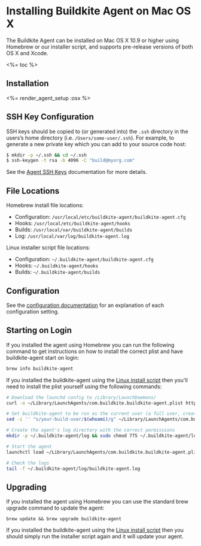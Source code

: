 # Installing Buildkite Agent on Mac OS X

The Buildkite Agent can be installed on Mac OS X 10.9 or higher using Homebrew or our installer script, and supports pre-release versions of both OS X and Xcode.

<%= toc %>

## Installation

<%= render_agent_setup :osx %>

## SSH Key Configuration

SSH keys should be copied to (or generated into) the `.ssh` directory in the users’s home directory (i.e. `/Users/some-user/.ssh`). For example, to generate a new private key which you can add to your source code host:

```bash
$ mkdir -p ~/.ssh && cd ~/.ssh
$ ssh-keygen -t rsa -b 4096 -C "build@myorg.com"
```

See the [Agent SSH Keys](/docs/agent/ssh-keys) documentation for more details.

## File Locations

Homebrew install file locations:

* Configuration: `/usr/local/etc/buildkite-agent/buildkite-agent.cfg`
* Hooks: `/usr/local/etc/buildkite-agent/hooks`
* Builds: `/usr/local/var/buildkite-agent/builds`
* Log: `/usr/local/var/log/buildkite-agent.log`

Linux installer script file locations:

* Configuration: `~/.buildkite-agent/buildkite-agent.cfg`
* Hooks: `~/.buildkite-agent/hooks`
* Builds: `~/.buildkite-agent/builds`

## Configuration

See the [configuration documentation](/docs/agent/configuration) for an explanation of each configuration setting.

## Starting on Login

If you installed the agent using Homebrew you can run the following command to get instructions on how to install the correct plist and have buildkite-agent start on login:

```bash
brew info buildkite-agent
```

If you installed the buildkite-agent using the [Linux install script](linux) then you'll need to install the plist yourself using the following commands:

```bash
# Download the launchd config to /Library/LaunchDaemons/
curl -o ~/Library/LaunchAgents/com.buildkite.buildkite-agent.plist https://raw.githubusercontent.com/buildkite/agent/master/templates/launchd_local_with_gui.plist

# Set buildkite-agent to be run as the current user (a full user, created via System Prefs)
sed -i '' "s/your-build-user/$(whoami)/g" ~/Library/LaunchAgents/com.buildkite.buildkite-agent.plist

# Create the agent's log directory with the correct permissions
mkdir -p ~/.buildkite-agent/log && sudo chmod 775 ~/.buildkite-agent/log

# Start the agent
launchctl load ~/Library/LaunchAgents/com.buildkite.buildkite-agent.plist

# Check the logs
tail -f ~/.buildkite-agent/log/buildkite-agent.log
```

## Upgrading

If you installed the agent using Homebrew you can use the standard brew upgrade command to update the agent:

```shell
brew update && brew upgrade buildkite-agent
```

If you installed the buildkite-agent using the [Linux install script](linux) then you should simply run the installer script again and it will update your agent.
